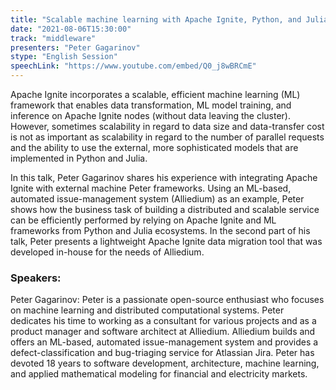 ```yaml
---
title: "Scalable machine learning with Apache Ignite, Python, and Julia: from prototype to production"
date: "2021-08-06T15:30:00" 
track: "middleware"
presenters: "Peter Gagarinov"
stype: "English Session"
speechLink: "https://www.youtube.com/embed/Q0_j8wBRCmE"
---
```

Apache Ignite incorporates a scalable, efficient machine learning (ML) framework that enables data transformation, ML model training, and inference on Apache Ignite nodes (without data leaving the cluster). However, sometimes scalability in regard to data size and data-transfer cost is not as important as scalability in regard to the number of parallel requests and the ability to use the external, more sophisticated models that are implemented in Python and Julia.

 In this talk, Peter Gagarinov shares his experience with integrating Apache Ignite with external machine Peter frameworks. Using an ML-based, automated issue-management system (Alliedium) as an example, Peter shows how the business task of building a distributed and scalable service can be efficiently performed by relying on Apache Ignite and ML frameworks from Python and Julia ecosystems. In the second part of his talk, Peter presents a lightweight Apache Ignite data migration tool that was developed in-house for the needs of Alliedium.
 ### Speakers: 
 Peter Gagarinov: Peter is a passionate open-source enthusiast who focuses on machine learning and distributed computational systems.
Peter dedicates his time to working as a consultant for various projects and as a product manager and software architect at Alliedium. Alliedium builds and offers an ML-based, automated issue-management system and provides a defect-classification and bug-triaging service for Atlassian Jira. Peter has devoted 18 years to software development, architecture, machine learning, and applied mathematical modeling for financial and electricity markets. 